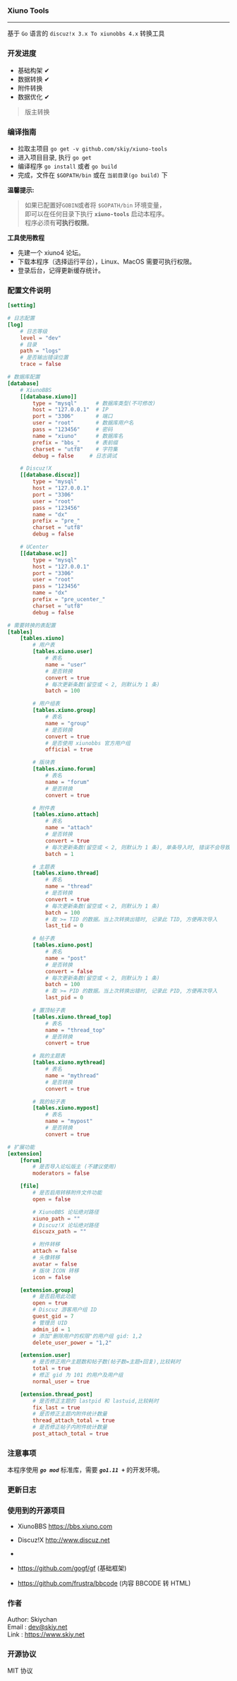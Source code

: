 ### Xiuno Tools
------
基于 ```Go``` 语言的 ```discuz!x 3.x To xiunobbs 4.x``` 转换工具

### 开发进度
- 基础构架 ✔
- 数据转换 ✔
- 附件转换
- 数据优化 ✔
> 版主转换

### 编译指南
- 拉取主项目 ```go get -v github.com/skiy/xiuno-tools``` 
- 进入项目目录, 执行 ```go get```
- 编译程序 ```go install``` 或者 ```go build```
- 完成，文件在 ```$GOPATH/bin``` 或在 ```当前目录(go build)``` 下

**温馨提示:**
> 如果已配置好``GOBIN``或者将 ``$GOPATH/bin`` 环境变量，   
即可以在任何目录下执行 **``xiuno-tools``** 启动本程序。   
程序必须有**可执行权限**。   

**工具使用教程**
- 先建一个 xiuno4 论坛。
- 下载本程序（选择运行平台），Linux、MacOS 需要可执行权限。
- 登录后台，记得更新缓存统计。

### 配置文件说明
```toml
[setting]

# 日志配置
[log]
    # 日志等级
    level = "dev"
    # 目录
    path = "logs"
    # 是否输出错误位置
    trace = false

# 数据库配置
[database]
    # XiunoBBS
    [[database.xiuno]]
        type = "mysql"      # 数据库类型(不可修改)
        host = "127.0.0.1"  # IP
        port = "3306"       # 端口
        user = "root"       # 数据库用户名
        pass = "123456"     # 密码
        name = "xiuno"      # 数据库名
        prefix = "bbs_"     # 表前缀
        charset = "utf8"    # 字符集
        debug = false     # 日志调试

    # Discuz!X
    [[database.discuz]]
        type = "mysql"
        host = "127.0.0.1"
        port = "3306"
        user = "root"
        pass = "123456"
        name = "dx"
        prefix = "pre_"
        charset = "utf8"
        debug = false

    # UCenter
    [[database.uc]]
        type = "mysql"
        host = "127.0.0.1"
        port = "3306"
        user = "root"
        pass = "123456"
        name = "dx"
        prefix = "pre_ucenter_"
        charset = "utf8"
        debug = false

# 需要转换的表配置
[tables]
    [tables.xiuno]
        # 用户表
        [tables.xiuno.user]
            # 表名
            name = "user"
            # 是否转换
            convert = true
            # 每次更新条数(留空或 < 2, 则默认为 1 条)
            batch = 100

        # 用户组表
        [tables.xiuno.group]
            # 表名
            name = "group"
            # 是否转换
            convert = true
            # 是否使用 xiunobbs 官方用户组
            official = true

        # 版块表
        [tables.xiuno.forum]
            # 表名
            name = "forum"
            # 是否转换
            convert = true

        # 附件表
        [tables.xiuno.attach]
            # 表名
            name = "attach"
            # 是否转换
            convert = true
            # 每次更新条数(留空或 < 2, 则默认为 1 条), 单条导入时, 错误不会导致程序退出
            batch = 1

        # 主题表
        [tables.xiuno.thread]
            # 表名
            name = "thread"
            # 是否转换
            convert = true
            # 每次更新条数(留空或 < 2, 则默认为 1 条)
            batch = 100
            # 取 >= TID 的数据。当上次转换出错时, 记录此 TID, 方便再次导入
            last_tid = 0

        # 帖子表
        [tables.xiuno.post]
            # 表名
            name = "post"
            # 是否转换
            convert = false
            # 每次更新条数(留空或 < 2, 则默认为 1 条)
            batch = 100
            # 取 >= PID 的数据。当上次转换出错时, 记录此 PID, 方便再次导入
            last_pid = 0

        # 置顶帖子表
        [tables.xiuno.thread_top]
            # 表名
            name = "thread_top"
            # 是否转换
            convert = true

        # 我的主题表
        [tables.xiuno.mythread]
            # 表名
            name = "mythread"
            # 是否转换
            convert = true

        # 我的帖子表
        [tables.xiuno.mypost]
            # 表名
            name = "mypost"
            # 是否转换
            convert = true

# 扩展功能
[extension]
    [forum]
        # 是否导入论坛版主 (不建议使用)
        moderators = false

    [file]
        # 是否启用转移附件文件功能
        open = false

        # XiunoBBS 论坛绝对路径
        xiuno_path = ""
        # Discuz!X 论坛绝对路径
        discuzx_path = ""

        # 附件转移
        attach = false
        # 头像转移
        avatar = false
        # 版块 ICON 转移
        icon = false

    [extension.group]
        # 是否启用此功能
        open = true
        # Discuz 游客用户组 ID
        guest_gid = 7
        # 管理员 UID
        admin_id = 1
        # 添加"删除用户的权限"的用户组 gid: 1,2
        delete_user_power = "1,2"

    [extension.user]
        # 是否修正用户主题数和帖子数(帖子数=主题+回复),比较耗时
        total = true
        # 修正 gid 为 101 的用户及用户组
        normal_user = true

    [extension.thread_post]
        # 是否修正主题的 lastpid 和 lastuid,比较耗时
        fix_last = true
        # 是否修正主题内附件统计数量
        thread_attach_total = true
        # 是否修正帖子内附件统计数量
        post_attach_total = true

```

### 注意事项
本程序使用 ***```go mod```*** 标准库，需要 ***```go1.11 +```*** 的开发环境。

### 更新日志

### 使用到的开源项目
- XiunoBBS https://bbs.xiuno.com
- Discuz!X http://www.discuz.net
-

- https://github.com/gogf/gf (基础框架)
- https://github.com/frustra/bbcode (内容 BBCODE 转 HTML)

### 作者
Author: Skiychan   
Email : dev@skiy.net   
Link  : https://www.skiy.net    

### 开源协议
MIT 协议
